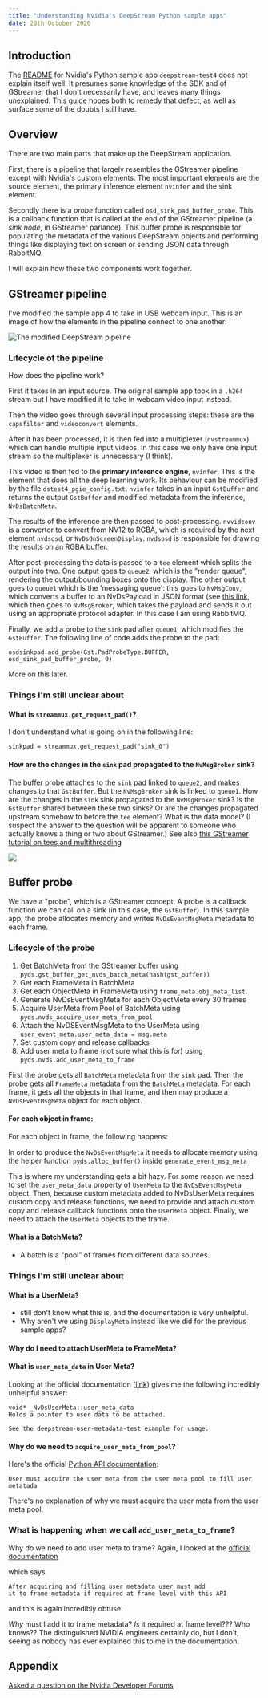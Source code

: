 ```yaml
---
title: "Understanding Nvidia's DeepStream Python sample apps"
date: 20th October 2020
---
```


## Introduction

The
[README](https://github.com/NVIDIA-AI-IOT/deepstream_python_apps/tree/master/apps/deepstream-test4)
for Nvidia's Python sample app `deepstream-test4` does not explain itself well.
It presumes some knowledge of the SDK and of GStreamer that
I don't necessarily have,
and leaves many things unexplained.
This guide hopes both to remedy that defect,
as well as surface some of the doubts I still have.

## Overview

There are two main parts that make up the DeepStream application.

First, there is a pipeline
that largely resembles the GStreamer pipeline except with Nvidia's
custom elements.
The most important elements are
the source element,
the primary inference element `nvinfer` and
the sink element.

Secondly there is a _probe_ function called `osd_sink_pad_buffer_probe`.
This is a callback function that is called at the end of the GStreamer pipeline
(a _sink node_, in GStreamer parlance).
This buffer probe is responsible for populating the metadata of the various
DeepStream objects and performing things like displaying text on screen
or sending JSON data through RabbitMQ.

I will explain how these two components work together.

## GStreamer pipeline

I've modified the sample app 4 to take in USB webcam input.
This is an image of how the elements in the pipeline connect to one another:

![The modified DeepStream pipeline](./img/deepstream/deepstream_pipeline.svg)

### Lifecycle of the pipeline

How does the pipeline work?

First it takes in an input source.
The original sample app took in a `.h264` stream but I have modified it to
take in webcam video input instead.

Then the video goes through several input processing steps:
these are the `capsfilter` and `videoconvert` elements.

After it has been processed, it is then fed into a multiplexer
(`nvstreammux`) which can handle multiple input videos.
In this case we only have one input stream so the multiplexer is unnecessary
(I think).

This video is then fed to the **primary inference engine**, `nvinfer`.
This is the element that does all the deep learning work.
Its behaviour can be modified by the file `dstest4_pgie_config.txt`.
`nvinfer` takes in an input `GstBuffer` and returns
the output `GstBuffer` and modified metadata from the inference,
`NvDsBatchMeta`.

The results of the inference are then passed to post-processing.
`nvvidconv` is a convertor to convert from NV12 to RGBA, which is required
by the next element `nvdsosd`, or `NvDsOnScreenDisplay`.
`nvdsosd` is responsible for drawing the results on an RGBA buffer.

After post-processing the data is passed to a `tee` element which splits the
output into two. One output goes to `queue2`, which is the "render queue",
rendering the output/bounding boxes onto the display.
The other output goes to `queue1` which is the 'messaging queue':
this goes to `NvMsgConv`, which converts a buffer to an NvDsPayload in JSON format
(see [this link](https://docs.nvidia.com/metropolis/deepstream/dev-guide/index.html#page/DeepStream%20Plugins%20Development%20Guide/deepstream_plugin_details.html#wwpID0E0LP0HA),
which then goes to `NvMsgBroker`, which takes the payload and sends it out using
an appropriate protocol adapter. In this case I am using RabbitMQ.

Finally, we add a probe to the `sink` pad after `queue1`,
which modifies the `GstBuffer`.
The following line of code adds the probe to the pad:

`osdsinkpad.add_probe(Gst.PadProbeType.BUFFER, osd_sink_pad_buffer_probe, 0)`

More on this later.

### Things I'm still unclear about

#### What is `streammux.get_request_pad()`?

I don't understand what is going on in the following line:

```
sinkpad = streammux.get_request_pad("sink_0")
```

#### How are the changes in the `sink` pad propagated to the `NvMsgBroker` sink?

The buffer probe attaches to the `sink` pad linked to `queue2`,
and makes changes to that `GstBuffer`.
But the `NvMsgBroker` sink is linked to `queue1`.
How are the changes in the `sink` sink propagated to the `NvMsgBroker` sink?
Is the `GstBuffer` shared between these two sinks?
Or are the changes propagated upstream somehow to before the `tee` element?
What is the data model?
(I suspect the answer to the question will be apparent to someone who
actually knows a thing or two about GStreamer.)
See also
[this GStreamer tutorial on tees and multithreading](https://gstreamer.freedesktop.org/documentation/tutorials/basic/multithreading-and-pad-availability.html?gi-language=c)

![](./img/gstreamer/gstreamer_pad.png)

## Buffer probe

We have a "probe", which is a GStreamer concept.
A probe is a callback function we can call on a sink
(in this case, the `GstBuffer`).
In this sample app, the probe allocates memory and writes `NvDsEventMsgMeta`
metadata to each frame.

### Lifecycle of the probe

1. Get BatchMeta from the GStreamer buffer
   using `pyds.gst_buffer_get_nvds_batch_meta(hash(gst_buffer))`
2. Get each FrameMeta in BatchMeta
3. Get each ObjectMeta in FrameMeta using `frame_meta.obj_meta_list`.
4. Generate NvDsEventMsgMeta for each ObjectMeta every 30 frames
5. Acquire UserMeta from Pool of BatchMeta using `pyds.nvds_acquire_user_meta_from_pool`
6. Attach the NvDSEventMsgMeta to the UserMeta using `user_event_meta.user_meta_data = msg.meta`
7. Set custom copy and release callbacks
8. Add user meta to frame (not sure what this is for) using `pyds.nvds.add_user_meta_to_frame`

First the probe gets all `BatchMeta` metadata from the `sink` pad.
Then the probe gets all `FrameMeta` metadata from the `BatchMeta` metadata.
For each frame, it gets all the objects in that frame,
and then may produce a `NvDsEventMsgMeta` object for each object.

#### For each object in frame:

For each object in frame, the following happens:

In order to produce the `NvDsEventMsgMeta` it needs to allocate memory
using the helper function `pyds.alloc_buffer()` inside `generate_event_msg_meta`

This is where my understanding gets a bit hazy.
For some reason we need to set the `user_meta_data` property of `UserMeta`
to the `NvDsEventMsgMeta` object.
Then, because custom metadata added to NvDsUserMeta requires custom copy
and release functions,
we need to provide and attach custom copy and release callback functions
onto the `UserMeta` object.
Finally, we need to attach the `UserMeta` objects to the frame.

#### What is a BatchMeta?

- A batch is a "pool" of frames from different data sources.

### Things I'm still unclear about

#### What is a UserMeta?

- still don't know what this is, and the documentation is very unhelpful.
- Why aren't we using `DisplayMeta` instead like we did for the previous sample apps?

#### Why do I need to attach UserMeta to FrameMeta?

#### What is `user_meta_data` in User Meta?

Looking at the official documentation
([link](https://docs.nvidia.com/metropolis/deepstream/5.0/dev-guide/DeepStream_Development_Guide/baggage/struct__NvDsUserMeta.html#a0577ce8fda601fb72c6285c5413c2cf6))
gives me the following incredibly unhelpful answer:

```
void* _NvDsUserMeta::user_meta_data
Holds a pointer to user data to be attached.

See the deepstream-user-metadata-test example for usage.
```

#### Why do we need to `acquire_user_meta_from_pool`?

Here's the official
[Python API documentation](https://docs.nvidia.com/metropolis/deepstream/python-api/Methods/methodsdoc.html?highlight=nvds_add_user_meta%20to_frame#nvds-acquire-user-meta-from-pool):

```
User must acquire the user meta from the user meta pool to fill user metatada
```

There's no explanation of why we must acquire the user meta from the user meta pool.

### What is happening when we call `add_user_meta_to_frame`?

Why do we need to add user meta to frame?
Again, I looked at the
[official documentation](https://docs.nvidia.com/metropolis/deepstream/python-api/Methods/methodsdoc.html?highlight=nvds_add_user_meta%20to_frame#pyds.nvds_add_user_meta_to_frame)

which says

```
After acquiring and filling user metadata user must add
it to frame metadata if required at frame level with this API
```

and this is again incredibly obtuse.

_Why_ must I add it to frame metadata?
_Is_ it required at frame level??? Who knows??
The distinguished NVIDIA engineers certainly do, but
I don't, seeing as nobody has ever explained this to me in the documentation.

## Appendix

[Asked a question on the Nvidia Developer Forums](https://forums.developer.nvidia.com/t/type-object-pyds-nvdsobjecttype-has-no-attribute-nvds-object-type-unknown/157360)
